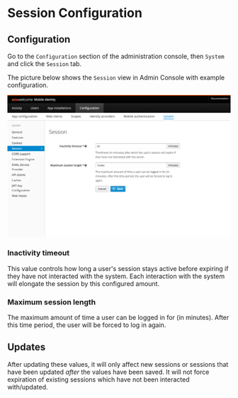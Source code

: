 # Session Configuration

## Configuration

Go to the `Configuration` section of the administration console, then `System` and click the `Session` tab.

The picture below shows the `Session` view in Admin Console with example configuration.

![Session Configuration](img/session-config-form.png)

### Inactivity timeout
This value controls how long a user's session stays active before expiring if they have not interacted with the system. Each interaction
with the system will elongate the session by this configured amount.

### Maximum session length
The maximum amount of time a user can be logged in for (in minutes). After this time period, the user will be forced to log in again.

## Updates
After updating these values, it will only affect new sessions or sessions that have been updated _after_ the values have been saved. It 
will not force expiration of existing sessions which have not been interacted with/updated.